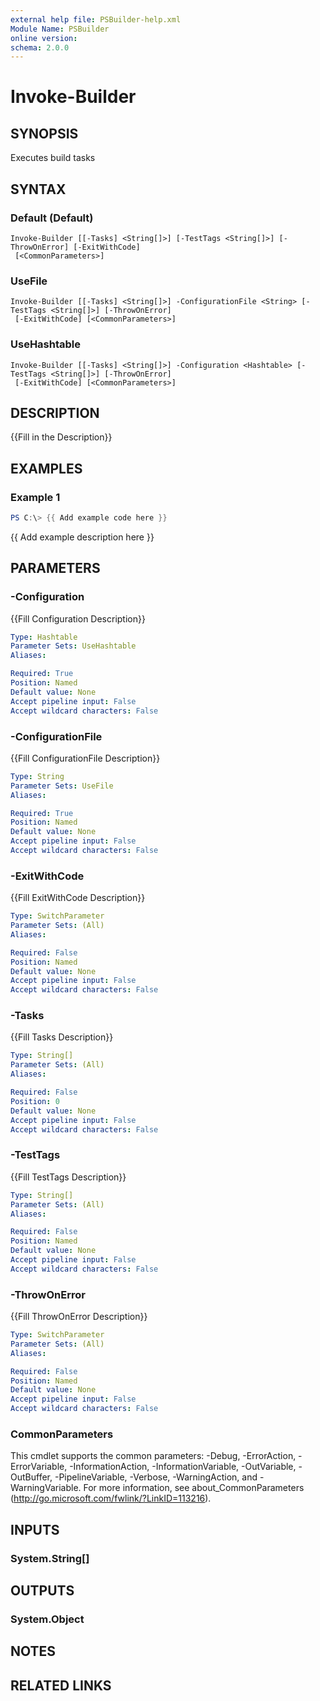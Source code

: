 ```yaml
---
external help file: PSBuilder-help.xml
Module Name: PSBuilder
online version:
schema: 2.0.0
---
```


# Invoke-Builder

## SYNOPSIS
Executes build tasks

## SYNTAX

### Default (Default)
```
Invoke-Builder [[-Tasks] <String[]>] [-TestTags <String[]>] [-ThrowOnError] [-ExitWithCode]
 [<CommonParameters>]
```

### UseFile
```
Invoke-Builder [[-Tasks] <String[]>] -ConfigurationFile <String> [-TestTags <String[]>] [-ThrowOnError]
 [-ExitWithCode] [<CommonParameters>]
```

### UseHashtable
```
Invoke-Builder [[-Tasks] <String[]>] -Configuration <Hashtable> [-TestTags <String[]>] [-ThrowOnError]
 [-ExitWithCode] [<CommonParameters>]
```

## DESCRIPTION
{{Fill in the Description}}

## EXAMPLES

### Example 1
```powershell
PS C:\> {{ Add example code here }}
```

{{ Add example description here }}

## PARAMETERS

### -Configuration
{{Fill Configuration Description}}

```yaml
Type: Hashtable
Parameter Sets: UseHashtable
Aliases:

Required: True
Position: Named
Default value: None
Accept pipeline input: False
Accept wildcard characters: False
```

### -ConfigurationFile
{{Fill ConfigurationFile Description}}

```yaml
Type: String
Parameter Sets: UseFile
Aliases:

Required: True
Position: Named
Default value: None
Accept pipeline input: False
Accept wildcard characters: False
```

### -ExitWithCode
{{Fill ExitWithCode Description}}

```yaml
Type: SwitchParameter
Parameter Sets: (All)
Aliases:

Required: False
Position: Named
Default value: None
Accept pipeline input: False
Accept wildcard characters: False
```

### -Tasks
{{Fill Tasks Description}}

```yaml
Type: String[]
Parameter Sets: (All)
Aliases:

Required: False
Position: 0
Default value: None
Accept pipeline input: False
Accept wildcard characters: False
```

### -TestTags
{{Fill TestTags Description}}

```yaml
Type: String[]
Parameter Sets: (All)
Aliases:

Required: False
Position: Named
Default value: None
Accept pipeline input: False
Accept wildcard characters: False
```

### -ThrowOnError
{{Fill ThrowOnError Description}}

```yaml
Type: SwitchParameter
Parameter Sets: (All)
Aliases:

Required: False
Position: Named
Default value: None
Accept pipeline input: False
Accept wildcard characters: False
```

### CommonParameters
This cmdlet supports the common parameters: -Debug, -ErrorAction, -ErrorVariable, -InformationAction, -InformationVariable, -OutVariable, -OutBuffer, -PipelineVariable, -Verbose, -WarningAction, and -WarningVariable. For more information, see about_CommonParameters (http://go.microsoft.com/fwlink/?LinkID=113216).

## INPUTS

### System.String[]

## OUTPUTS

### System.Object

## NOTES

## RELATED LINKS
